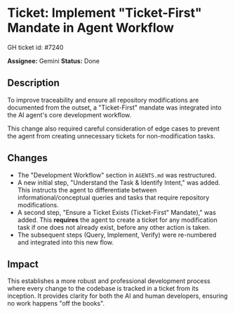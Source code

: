 # Ticket: Implement "Ticket-First" Mandate in Agent Workflow

GH ticket id: #7240

**Assignee:** Gemini
**Status:** Done

## Description

To improve traceability and ensure all repository modifications are documented from the outset, a "Ticket-First" mandate was integrated into the AI agent's core development workflow.

This change also required careful consideration of edge cases to prevent the agent from creating unnecessary tickets for non-modification tasks.

## Changes

-   The "Development Workflow" section in `AGENTS.md` was restructured.
-   A new initial step, "Understand the Task & Identify Intent," was added. This instructs the agent to differentiate between informational/conceptual queries and tasks that require repository modifications.
-   A second step, "Ensure a Ticket Exists (Ticket-First" Mandate)," was added. This **requires** the agent to create a ticket for any modification task if one does not already exist, before any other action is taken.
-   The subsequent steps (Query, Implement, Verify) were re-numbered and integrated into this new flow.

## Impact

This establishes a more robust and professional development process where every change to the codebase is tracked in a ticket from its inception. It provides clarity for both the AI and human developers, ensuring no work happens "off the books".
